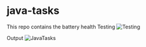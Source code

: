 # java-tasks
This repo contains the battery health 
Testing
![Testing](https://github.com/user-attachments/assets/2a6e9206-b81d-415e-b68e-815c7d320633)

Output
![JavaTasks](https://github.com/user-attachments/assets/6a2731d2-9efc-4188-b7a4-b3df1c22c804)
